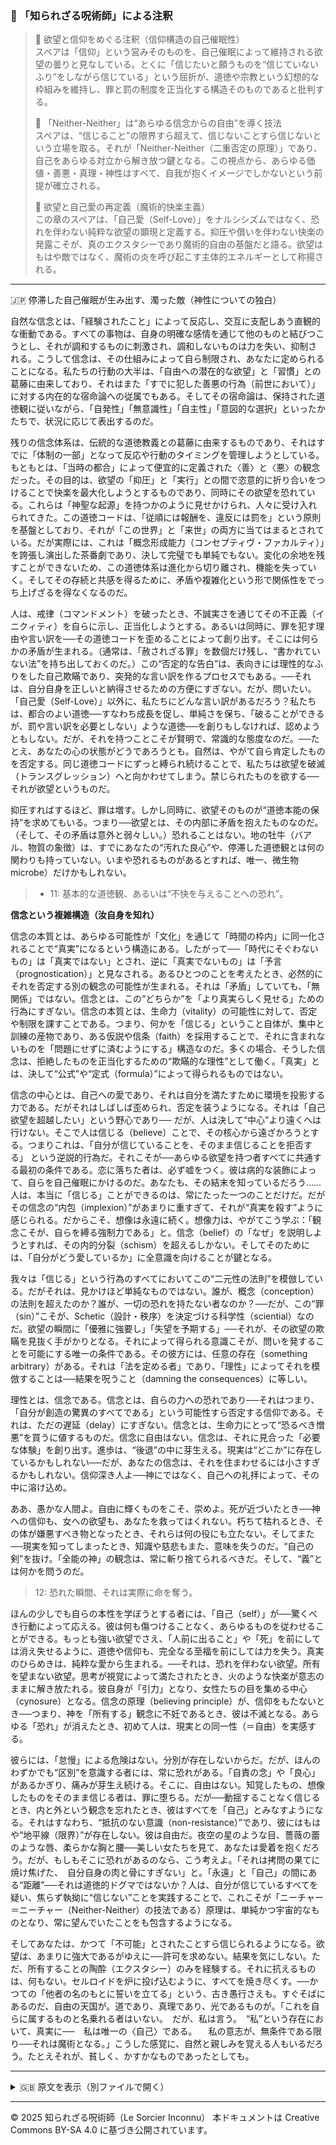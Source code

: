 ### 🐌 「知られざる呪術師」による注釈

>🔶 欲望と信仰をめぐる注釈（信仰構造の自己催眠性）<br>
スペアは「信仰」という営みそのものを、自己催眠によって維持される欲望の曇りと見なしている。とくに「信じたいと願うものを“信じていないふり”をしながら信じている」という屈折が、道徳や宗教という幻想的な枠組みを維持し、罪と罰の制度を正当化する構造そのものであると批判する。
>
>🔶 「Neither-Neither」は“あらゆる信念からの自由”を導く技法<br>
スペアは、“信じること”の限界すら超えて、信じないことすら信じないという立場を取る。それが「Neither-Neither（二重否定の原理）」であり、自己をあらゆる対立から解き放つ鍵となる。この視点から、あらゆる価値・善悪・真理・神性はすべて、自我が抱くイメージでしかないという前提が確立される。
>
>🔶 欲望と自己愛の再定義（魔術的快楽主義）<br>
この章のスペアは、「自己愛（Self-Love）」をナルシシズムではなく、恐れを伴わない純粋な欲望の顕現と定義する。抑圧や償いを伴わない快楽の発露こそが、真のエクスタシーであり魔術的自由の基盤だと語る。欲望はもはや敵ではなく、魔術の炎を呼び起こす主体的エネルギーとして称揚される。

---

🇯🇵 停滞した自己催眠が生み出す、濁った敵（神性についての独白）

自然な信念とは、「経験されたこと」によって反応し、交互に支配しあう直観的な衝動である。すべての事物は、自身の明確な感情を通じて他のものと結びつこうとし、それが調和するものに刺激され、調和しないものは力を失い、抑制される。こうして信念は、その仕組みによって自ら制限され、あなたに定められることになる。私たちの行動の大半は、「自由への潜在的な欲望」と「習慣」との葛藤に由来しており、それはまた「すでに犯した善悪の行為（前世において）」に対する内在的な宿命論への従属でもある。そしてその宿命論は、保持された道徳観に従いながら、「自発性」「無意識性」「自主性」「意図的な選択」といったかたちで、状況に応じて表出するのだ。

残りの信念体系は、伝統的な道徳教義との葛藤に由来するものであり、それはすでに「体制の一部」となって反応や行動のタイミングを管理しようとしている。もともとは、「当時の都合」によって便宜的に定義された〈善〉と〈悪〉の観念だった。その目的は、欲望の「抑圧」と「実行」との間で恣意的に折り合いをつけることで快楽を最大化しようとするものであり、同時にその欲望を恐れている。これらは「神聖な起源」を持つかのように見せかけられ、人々に受け入れられてきた。この道徳コードは、「従順には報酬を、違反には罰を」という原則を基盤としており、それが「この世界」と「来世」の両方に当てはまるとされている。だが実際には、これは「概念形成能力（コンセプティヴ・ファカルティ）」を誇張し演出した茶番劇であり、決して完璧でも単純でもない。変化の余地を残すことができないため、この道徳体系は進化から切り離され、機能を失っていく。そしてその存続と共感を得るために、矛盾や複雑化という形で関係性をでっち上げざるを得なくなるのだ。

人は、戒律（コマンドメント）を破ったとき、不誠実さを通じてその不正義（イニクィティ）を自らに示し、正当化しようとする。あるいは同時に、罪を犯す理由や言い訳を──その道徳コードを歪めることによって創り出す。そこには何らかの矛盾が生まれる。（通常は、「赦されざる罪」を数個だけ残し、“書かれていない法”を持ち出しておくのだ。）この“否定的な告白”は、表向きには理性的なふりをした自己欺瞞であり、突発的な言い訳を作るプロセスでもある。──それは、自分自身を正しいと納得させるための方便にすぎない。だが、問いたい。「自己愛（Self-Love）」以外に、私たちにどんな言い訳があるだろう？私たちは、都合のよい道徳──すなわち成長を促し、単純さを保ち、「破ることができるが、罰や言い訳を必要としない」ような道徳──を創りもしなければ、認めようともしない。だが、それを持つことこそが賢明で、常識的な態度なのだ。──たとえ、あなたの心の状態がどうであろうとも。自然は、やがて自ら肯定したものを否定する。同じ道徳コードにずっと縛られ続けることで、私たちは欲望を破滅（トランスグレッション）へと向かわせてしまう。禁じられたものを欲する──それが欲望というものだ。

抑圧すればするほど、罪は増す。しかし同時に、欲望そのものが“道徳本能の保持”を求めてもいる。つまり──欲望とは、その内部に矛盾を抱えたものなのだ。（そして、その矛盾は意外と弱々しい。）恐れることはない。地の牡牛（バアル、物質の象徴）は、すでにあなたの“汚れた良心”や、停滞した道徳観とは何の関わりも持っていない。いまや恐れるものがあるとすれば、唯一、微生物microbe）だけかもしれない。

>- 11: 基本的な道徳観、あるいは“不快を与えることへの恐れ”。

**信念という複雑構造（汝自身を知れ）**

信念の本質とは、あらゆる可能性が「文化」を通じて「時間の枠内」に同一化されることで“真実”になるという構造にある。したがって──「時代にそぐわないもの」は「真実ではない」とされ、逆に「真実でないもの」は「予言（prognostication）」と見なされる。あるひとつのことを考えたとき、必然的にそれを否定する別の観念の可能性が生まれる。それは「矛盾」していても、「無関係」ではない。信念とは、この“どちらか”を「より真実らしく見せる」ための行為にすぎない。信念の本質とは、生命力（vitality）の可能性に対して、否定や制限を課すことである。つまり、何かを「信じる」ということ自体が、集中と訓練の産物であり、ある仮説や信条（faith）を採用することで、それに含まれないものを「問題にせずに済むようにする」構造なのだ。多くの場合、そうした信念は、拒絶したものを正当化するための“欺瞞的な理性”として働く。「真実」とは、決して“公式”や“定式（formula）”によって得られるものではない。

信念の中心とは、自己への愛であり、それは自分を満たすために環境を投影する力である。だがそれはしばしば歪められ、否定を装うようになる。それは「自己欲望を超越したい」という野心であり──
だが、人は決して“中心”より遠くへは行けない。そこで人は信じる（believe）ことで、その核心から遠ざかろうとする。つまりこれは、「自分が信じていることを、そのまま信じることを拒否する」
という逆説的行為だ。それこそが──あらゆる欲望を持つ者すべてに共通する最初の条件である。恋に落ちた者は、必ず嘘をつく。彼は病的な装飾によって、自らを自己催眠にかけるのだ。あなたも、その結末を知っているだろう……人は、本当に「信じる」ことができるのは、常にたった一つのことだけだ。だがその信念の“内包（implexion）”があまりに重すぎて、それが“真実を殺す”ように感じられる。だからこそ、想像は永遠に続く。想像力は、やがてこう学ぶ：「観念こそが、自らを縛る強制力である」と。信念（belief）の「なぜ」を説明しようとすれば、その内的分裂（schism）を超えるしかない。そしてそのためには、「自分がどう愛しているか」に全意識を向けることが鍵となる。

我々は「信じる」という行為のすべてにおいてこの“二元性の法則”を模倣している。だがそれは、見かけほど単純なものではない。誰が、概念（conception）の法則を超えたのか？誰が、一切の恐れを持たない者なのか？──だが、この“罪（sin）”こそが、Schetic（設計・秩序）を決定づける科学性（sciential）なのだ。欲望の瞬間に「優雅に強要し」「失望を予期する」──それが、その欲望の欺瞞を見抜く手がかりとなる。それによって得られる意識こそが、問いを発することを可能にする唯一の条件である。その彼方には、任意の存在（something arbitrary）がある。それは「法を定める者」であり、「理性」によってそれを模倣することは──結果を呪うこと（damning the consequences）に等しい。

理性とは、信念である。信念とは、自らの力への恐れであり──それはつまり、「自分が創造の驚異のすべてである」という可能性すら否定する信仰である。それは、ただの遅延（delay）にすぎない。信念とは、生命力にとって“恐るべき憎悪”を買うに値するものだ。信念に自由はない。信念は、それに見合った「必要な体験」を創り出す。進歩は、“後退”の中に芽生える。現実は“どこか”に存在しているかもしれない──だが、あなたの信念は、それを住まわせるには小さすぎるかもしれない。信仰深き人よ──神にではなく、自己への礼拝によって、その中に溶け込め。

ああ、愚かな人間よ。自由に輝くものをこそ、崇めよ。死が近づいたとき──神への信仰も、女への欲望も、あなたを救ってはくれない。朽ちて枯れるとき、その体が嫌悪すべき物となったとき、それらは何の役にも立たない。そしてまた──現実を知ってしまったとき、知識や慈悲もまた、意味を失うのだ。“自己の剣”を抜け。「全能の神」の観念は、常に斬り捨てられるべきだ。そして、“義”とは何かを問うのだ。

>12: 恐れた瞬間、それは実際に命を奪う。

ほんの少しでも自らの本性を学ぼうとする者には、「自己（self）」が──驚くべき行動によって応える。彼は何も傷つけることなく、あらゆるものを従わせることができる。もっとも強い欲望でさえ、「人前に出ること」や「死」を前にしては消え失せるように、道徳や信仰も、完全なる至福を前にしては力を失う。真実のひらめきは、純粋な愛から生まれる。──それは、恐れを伴わない欲望。所有を望まない欲望。思考が視覚によって満たされたとき、火のような快楽が意志のままに解き放たれる。彼自身が「引力」となり、女性たちの目を集める中心（cynosure）となる。信念の原理（believing principle）が、信仰をもたないとき──つまり、神を「所有する」観念に不妊であるとき、彼は不滅となる。あらゆる「恐れ」が消えたとき、初めて人は、現実との同一性（＝自由）を実感する。

彼らには、「怠慢」による危険はない。分別が存在しないからだ。だが、ほんのわずかでも“区別”を意識する者には、常に恐れがある。「自責の念」や「良心」があるかぎり、痛みが芽生え続ける。そこに、自由はない。知覚したもの、想像したものをそのまま信じる者は、罪に堕ちる。だが──動揺することなく信じるとき、内と外という観念を忘れたとき、彼はすべてを「自己」とみなすようになる。それはすなわち、“抵抗のない意識（non-resistance）”であり、彼にはもはや“地平線（限界）”が存在しない。彼は自由だ。夜空の星のような目、薔薇の蕾のような唇、柔らかな胸と腰──美しい女たちを見て、あなたは愛着を抱くだろう。だが、もしもそこに恐れがあるのなら、こう考えよ。「それは拷問の果てに焼け焦げた、　自分自身の肉と骨にすぎない」と。「永遠」と「自己」の間にある“距離”──それは道徳的ドグマではないか？人は、自分が信じているすべてを疑い、焦らず執拗に“信じない”ことを実践することで、これこそが「ニーチャー＝ニーチャー（Neither-Neither）の技法である）原理は、単純かつ宇宙的なものとなり、常に望んでいたことをも包含するようになる。

そしてあなたは、かつて「不可能」とされたことすら信じられるようになる。欲望は、あまりに強大であるがゆえに──許可を求めない。結果を気にしない。ただ、所有することの陶酔（エクスタシー）のみを経験する。それに抗えるものは、何もない。セルロイドを炉に投げ込むように、すべてを焼き尽くす。──かつての「他者の名のもとに誓いを立てる」という、古き愚行さえも。すぐそばにあるのだ、自由の天国が。道であり、真理であり、光であるものが。「これを自らに属するものと名乗れる者はいない。　だが、私は言う。　“私”という存在において、真実に──　私は唯一の〈自己〉である。
　私の意志が、無条件である限り──それは魔術となる。」こうした感覚に、自然と親しみを覚える人もいるだろう。たとえそれが、貧しく、かすかなものであったとしても。

---

<details>
<summary>🇬🇧 原文を表示（別ファイルで開く）</summary>

🔗 [原文を読む 06_soliloquy_on_godhead_en.md](06_soliloqui_on_godhead_en.md)

</details>

---

© 2025 知られざる呪術師（Le Sorcier Inconnu）
本ドキュメントは Creative Commons BY-SA 4.0 に基づき公開されています。


